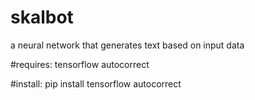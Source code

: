 # skalbot
a neural network that generates text based on input data

#requires:
tensorflow
autocorrect

#install:
pip install tensorflow autocorrect
